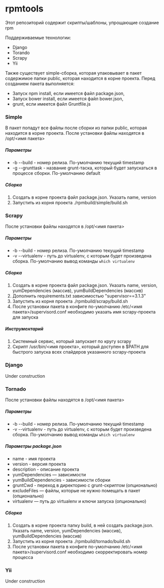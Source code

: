 # rpmtools

Этот репозиторий содержит скрипты/шаблоны, упрощающие создание rpm

Поддерживаемые технологии:

* Django
* Torando
* Scrapy
* Yii

Также существует simple-сборка, которая упаковывает в пакет 
содержимое папки public, которая находится в корне проекта. 
Перед созданием пакета выполняется:

* Запуск npm install, если имеется файл package.json,
* Запуск bower install, если имеется файл bower.json,
* grunt, если имеется файл Gruntfile.js

### Simple

В пакет попадут все файлы после сборки из папки public, которая находится в корне проекта.
После установки файлы находятся в /opt/<имя пакета>

##### Параметры

* -b --build - номер релиза. По-умолчанию текущий timestamp
* -g --grunttask - название grunt-таска, который будет запускаться в процессе сборки. По-умолчанию default

##### Сборка

1. Создать в корне проекта файл package.json. Указать name, version
2. Запустить из корня проекта ./rpmbuild/simple/build.sh

### Scrapy

После установки файлы находятся в /opt/<имя пакета>

##### Параметры

* -b --build - номер релиза. По-умолчанию текущий timestamp
* -v --virtualenv - путь до virtualenv, с которым будет произведена сборка. По-умолчанию вывод команды ```which virtualenv``` 


##### Сборка

1. Создать в корне проекта файл package.json. Указать name, version, yumDependencies (массив), yumBuildDependencies (массив)
2. Дополнить requirements.txt зависимостью "supervisor==3.1.3"
3. Запустить из корня проекта ./rpmbuild/scrapy/build.sh
4. После установки пакета в конфиге по-умолчанию /etc/<имя пакета>/supervisord.conf необходимо указать имя scrapy-проекта для запуска

##### Инструментарий

1. Системный сервис, который запускает по кругу scrapy
2. Скрипт /usr/bin/<имя проекта>, который доступен в $PATH для быстрого запуска всех спайдеров указанного scrapy-проекта

### Django

Under construction

### Tornado

После установки файлы находятся в /opt/<имя пакета>

##### Параметры

* -b --build - номер релиза. По-умолчанию текущий timestamp
* -v --virtualenv - путь до virtualenv, с которым будет произведена сборка. По-умолчанию вывод команды ```which virtualenv``` 

##### Параметры package.json

* name - имя проекта
* version - версия проекта
* description - описание проекта
* yumDependencies — зависимости
* yumBuildDependencies - зависимости сборки
* gruntCwd - переход в директорию с grunt-скриптом (опционально)
* excludeFiles — файлы, которые не нужно помещать в пакет (опционально)
* virtualenv — путь до virtualenv и ключи запуска (опционально)
 
##### Сборка

1. Создать в корне проекта папку build, в ней создать package.json. Указать name, version, yumDependencies (массив), yumBuildDependencies (массив)
2. Запустить из корня проекта ./rpmbuild/tornado/build.sh
3. После установки пакета в конфиге по-умолчанию /etc/<имя пакета>/supervisord.conf необходимо скорректировать номер процесса

### Yii

Under construction